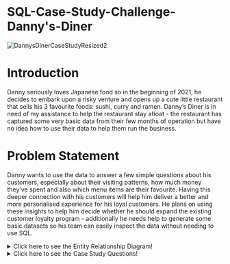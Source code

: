 # SQL-Case-Study-Challenge-Danny's-Diner

![DannysDinerCaseStudyResized2](https://user-images.githubusercontent.com/90117717/154751326-ecbcf3cb-c0b4-44b6-bf51-49ea7a14b19d.png)


# Introduction #
Danny seriously loves Japanese food so in the beginning of 2021, he decides to embark upon a risky venture and opens up a cute little restaurant that sells his 3 favourite foods: sushi, curry and ramen. 
Danny’s Diner is in need of my assistance to help the restaurant stay afloat - the restaurant has captured some very basic data from their few months of operation but have no idea how to use their data to help them run the business.

# Problem Statement #
Danny wants to use the data to answer a few simple questions about his customers, especially about their visiting patterns, how much money they’ve spent and also which menu items are their favourite. Having this deeper connection with his customers will help him deliver a better and more personalised experience for his loyal customers.
He plans on using these insights to help him decide whether he should expand the existing customer loyalty program - additionally he needs help to generate some basic datasets so his team can easily inspect the data without needing to use SQL.

<details><summary>Click here to see the Entity Relationship Diagram!</summary>
<p>
  
![DannysDinerERD](https://user-images.githubusercontent.com/90117717/154748118-028b0dce-a571-4492-afff-c10670f369a7.png)

</p>
</details>


<details><summary>Click here to see the Case Study Questions!</summary>
<p>
  
1. What is the total amount each customer spent at the restaurant?
2. How many days has each customer visited the restaurant?
3. What was the first item from the menu purchased by each customer?
4. What is the most purchased item on the menu and how many times was it purchased by all customers?
5. Which item was the most popular for each customer?
6. Which item was purchased first by the customer after they became a member?
7. Which item was purchased just before the customer became a member?
8. What is the total items and amount spent for each member before they became a member?
9. If each $1 spent equates to 10 points and sushi has a 2x points multiplier - how many points would each customer have?
10. In the first week after a customer joins the program (including their join date) they earn 2x points on all items, not just sushi - how many points do customer A and B have at the end of January?

</p>
</details>

